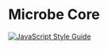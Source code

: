 Microbe Core
============
[![JavaScript Style Guide](https://img.shields.io/badge/code_style-standard-brightgreen.svg)](https://standardjs.com)
